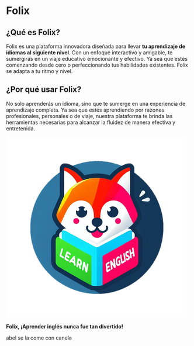 # Folix

## ¿Qué es Folix?

Folix es una plataforma innovadora diseñada para llevar **tu aprendizaje de idiomas al siguiente nivel**. Con un enfoque interactivo y amigable, te sumergirás en un viaje educativo emocionante y efectivo. Ya sea que estés comenzando desde cero o perfeccionando tus habilidades existentes. Folix se adapta a tu ritmo y nivel.

## ¿Por qué usar Folix?

No solo aprenderás un idioma, sino que te sumerge en una experiencia de aprendizaje completa. Ya sea que estés aprendiendo por razones profesionales, personales o de viaje, nuestra plataforma te brinda las herramientas necesarias para alcanzar la fluidez de manera efectiva y entretenida.

![Folix](Folix/core/static/core/img/folix.png)

**Folix, ¡Aprender inglés nunca fue tan divertido!**

abel se la come con canela
